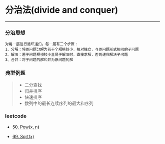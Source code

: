 # 分治法(divide and conquer) #
***
### 分治思想 ###
	对每一层进行循环递归，每一层有三个步骤：
	1、分解：将原问题分解为若干个规模较小，相对独立，与原问题形式相同的子问题
	2、解决：若子问题规模较小且易于解决时，直接求解，否则递归解决子问题
	3、合并：将子问题的解和并为原问题的解

### 典型例题 ###
>+ 二分查找
>+ 归并排序 
>+ 快速排序
>+ 数列中的最长连续序列的最大和序列
### leetcode ###
>
+ [50. Pow(x, n)](https://leetcode.com/problems/powx-n/)
>
+ [69. Sqrt(x)](https://leetcode.com/problems/sqrtx/)
